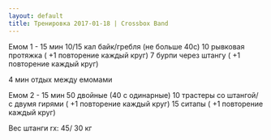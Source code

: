 ```yaml
---
layout: default
title: Тренировка 2017-01-18 | Crossbox Band
---
```


Емом 1 - 15 мин 
10/15 кал байк/гребля (не больше 40с) 
10 рывковая протяжка ( +1 повторение каждый круг)
7 бурпи через штангу ( +1 повторение каждый круг)

4 мин отдых между емомами 

Емом 2 - 15 мин 
50 двойные (40 с одинарные) 
10 трастеры со штангой/ с двумя гирями ( +1 повторение каждый круг)
15 ситапы ( +1 повторение каждый круг)

Вес штанги rx: 45/ 30 кг